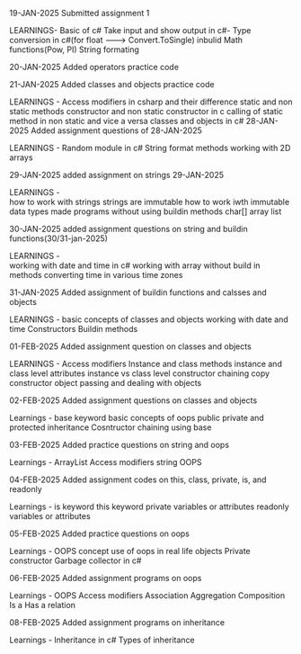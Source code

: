 19-JAN-2025
Submitted assignment 1

LEARNINGS-
	Basic of c#
	Take input and show output in c#-
	Type conversion in c#(for float ---> Convert.ToSingle)
	inbulid Math functions(Pow, PI)
	String formating 

20-JAN-2025
Added operators practice code 

21-JAN-2025
Added classes and objects practice code

LEARNINGS -
	Access modifiers in csharp and their difference
	static and non static methods
	constructor and non static constructor in c
	calling of static method in non static and vice a versa
	classes and objects in c#
28-JAN-2025
Added assignment questions of 28-JAN-2025

LEARNINGS  -
	Random module in c#
	String format
	methods
	working with 2D arrays
	
29-JAN-2025
added assignment on strings 29-JAN-2025

LEARNINGS  -  
	how to work with strings
	strings are immutable
	how to work iwth immutable data types
	made programs without using buildin methods
	char[] array
	list<char>

30-JAN-2025
added assignment questions on string and buildin functions(30/31-jan-2025)

LEARNINGS  -  
	working with date and time in c#
	working with array without build in methods
	converting time in various time zones


31-JAN-2025
Added assignment of buildin functions and calsses and objects

LEARNINGS - 
	basic concepts of classes and objects
	working with date and time 
	Constructors
	Buildin methods
			 

01-FEB-2025
Added assignment question on classes and objects

LEARNINGS - 
	Access modifiers
	Instance and class methods
	instance and class level attributes
	instance vs class level
	constructor chaining
	copy constructor
	object passing and dealing with objects


02-FEB-2025
Added assignment questions on classes and objects

Learnings - 
	base keyword
	basic concepts of oops
	public private and protected
	inheritance
	Cosntructor chaining using base



03-FEB-2025
Added practice questions on string and oops

Learnings - 
	ArrayList
	Access modifiers
	string
	OOPS

04-FEB-2025
Added assignment codes on this, class, private, is, and readonly

Learnings - 
	is keyword
	this keyword
	private variables or attributes
	readonly variables or attributes

05-FEB-2025
Added practice questions on oops

Learnings - 
	OOPS concept
	use of oops in real life objects
	Private constructor
	Garbage collector in c#


06-FEB-2025
Added assignment programs on oops

Learnings - 
	OOPS
	Access modifiers
	Association 
	Aggregation
	Composition
	Is a Has a relation
	
	

08-FEB-2025
Added assignment programs on inheritance

Learnings - 
	Inheritance in c#
	Types of inheritance
	
